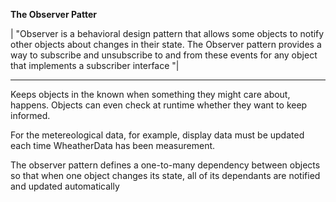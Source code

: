 **The Observer Patter**

| "Observer is a behavioral design pattern that allows some objects
to notify other objects about changes in their state.
The Observer pattern provides a way to subscribe and unsubscribe to 
and from these events for any object that implements a subscriber interface
"|

---


Keeps objects in the known when something they
might care about, happens.
Objects can even check at runtime whether they want to keep informed.

For the metereological data, for example, display data must be updated each time
WheatherData has been measurement.


The observer pattern defines a one-to-many dependency between
objects so that when one object changes its state, all of its dependants
are notified and updated automatically